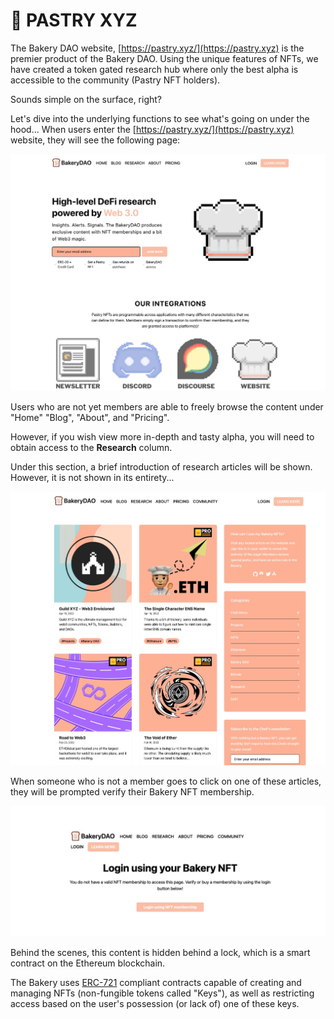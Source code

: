 # 🍰 PASTRY XYZ

The Bakery DAO website, [https://pastry.xyz/](https://pastry.xyz) is the premier product of the Bakery DAO. Using the unique features of NFTs, we have created a token gated research hub where only the best alpha is accessible to the community (Pastry NFT holders).

Sounds simple on the surface, right?&#x20;

Let's dive into the underlying functions to see what's going on under the hood... When users enter the [https://pastry.xyz/](https://pastry.xyz) website, they will see the following page:

![](../../.gitbook/assets/56D28D86-5FB0-41F7-A420-883DFF1E00F3.jpeg)

Users who are not yet members are able to freely browse the content under "Home" "Blog", "About", and "Pricing".

However, if you wish view more in-depth and tasty alpha, you will need to obtain access to the **Research** column.

Under this section, a brief introduction of research articles will be shown. However, it is not shown in its entirety...

![](../../.gitbook/assets/9519CF86-D555-455C-8A33-E2E7CB09D4E1.jpeg)

When someone who is not a member goes to click on one of these articles, they will be prompted verify their Bakery NFT membership.

![](../../.gitbook/assets/1D7AACF0-A217-4084-8C34-550018BDEA9B.jpeg)

Behind the scenes, this content is hidden behind a lock, which is a smart contract on the Ethereum blockchain.&#x20;

The Bakery uses [ERC-721](https://eips.ethereum.org/EIPS/eip-721) compliant contracts capable of creating and managing NFTs (non-fungible tokens called "Keys"), as well as restricting access based on the user's possession (or lack of) one of these keys.
